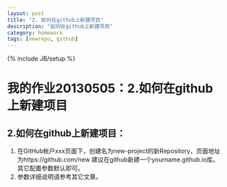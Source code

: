 ```yaml
---
layout: post
title: "2. 如何在github上新建项目"
description: "如何在github上新建项目"
category: homework
tags: [newrepo, github]
---
```

{% include JB/setup %}

# 我的作业20130505：2.如何在github上新建项目
## 2.如何在github上新建项目：
1. 在GitHub帐户xxx页面下，创建名为new-project的新Repository，页面地址为https://github.com/new
建议在github新建一个yourname.github.io库。其它配置参数默认即可。
2. 参数详细说明请参考其它文章。